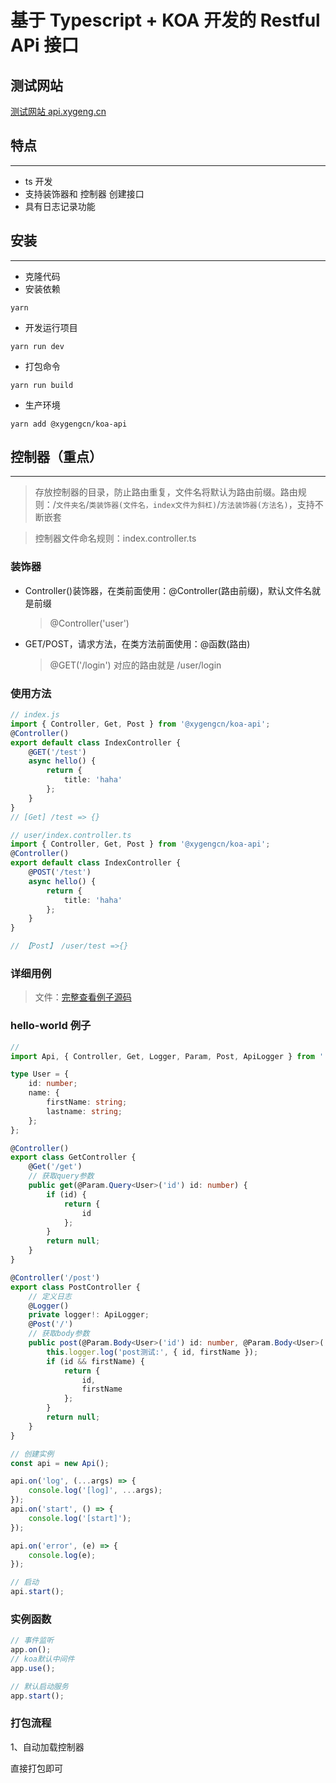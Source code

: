 # 基于 Typescript + KOA 开发的 Restful APi 接口

## 测试网站

[测试网站 api.xygeng.cn](https://api.xygeng.cn)

## 特点

---

-   ts 开发
-   支持装饰器和 控制器 创建接口
-   具有日志记录功能

## 安装

---

-   克隆代码
-   安装依赖

```
yarn
```

-   开发运行项目

```
yarn run dev
```

-   打包命令

```
yarn run build
```

-   生产环境

```
yarn add @xygengcn/koa-api
```

## 控制器（重点）

---

> 存放控制器的目录，防止路由重复，文件名将默认为路由前缀。路由规则：/`文件夹名`/`类装饰器(文件名，index文件为斜杠)`/`方法装饰器(方法名)`，支持不断嵌套

> 控制器文件命名规则：index.controller.ts

### 装饰器

-   Controller()装饰器，在类前面使用：@Controller(路由前缀)，默认文件名就是前缀

    > @Controller('user')

-   GET/POST，请求方法，在类方法前面使用：@函数(路由)

    > @GET('/login') 对应的路由就是 /user/login

### 使用方法

```ts
// index.js
import { Controller, Get, Post } from '@xygengcn/koa-api';
@Controller()
export default class IndexController {
    @GET('/test')
    async hello() {
        return {
            title: 'haha'
        };
    }
}
// [Get] /test => {}

// user/index.controller.ts
import { Controller, Get, Post } from '@xygengcn/koa-api';
@Controller()
export default class IndexController {
    @POST('/test')
    async hello() {
        return {
            title: 'haha'
        };
    }
}

// 【Post】 /user/test =>{}
```

### 详细用例

> 文件：[完整查看例子源码](./examples/full/index.ts)

### hello-world 例子

```ts
//
import Api, { Controller, Get, Logger, Param, Post, ApiLogger } from '../../src';

type User = {
    id: number;
    name: {
        firstName: string;
        lastname: string;
    };
};

@Controller()
export class GetController {
    @Get('/get')
    // 获取query参数
    public get(@Param.Query<User>('id') id: number) {
        if (id) {
            return {
                id
            };
        }
        return null;
    }
}

@Controller('/post')
export class PostController {
    // 定义日志
    @Logger()
    private logger!: ApiLogger;
    @Post('/')
    // 获取body参数
    public post(@Param.Body<User>('id') id: number, @Param.Body<User>('name.firstName') firstName: string) {
        this.logger.log('post测试:', { id, firstName });
        if (id && firstName) {
            return {
                id,
                firstName
            };
        }
        return null;
    }
}

// 创建实例
const api = new Api();

api.on('log', (...args) => {
    console.log('[log]', ...args);
});
api.on('start', () => {
    console.log('[start]');
});

api.on('error', (e) => {
    console.log(e);
});

// 启动
api.start();
```

### 实例函数

```js
// 事件监听
app.on();
// koa默认中间件
app.use();

// 默认启动服务
app.start();
```

### 打包流程

1、自动加载控制器

直接打包即可
